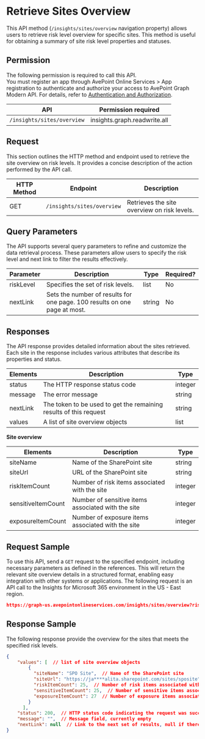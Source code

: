# Retrieve Sites Overview

This API method (`/insights/sites/overview` navigation property) allows users to retrieve risk level overview for specific sites. This method is useful for obtaining a summary of site risk level properties and statuses.

## Permission

The following permission is required to call this API.  
You must register an app through AvePoint Online Services > App registration to authenticate and authorize your access to AvePoint Graph Modern API. For details, refer to [Authentication and Authorization](https://learn.avepoint.com/docs/Use-AvePoint-Graph-Modern-API.html#authentication-and-authorization).

| API     | Permission required | 
|-------------------|---------------|
| `/insights/sites/overview` | insights.graph.readwrite.all|  



## Request

This section outlines the HTTP method and endpoint used to retrieve the site overview on risk levels. It provides a concise description of the action performed by the API call. 

| HTTP Method | Endpoint | Description |
| --- | --- | --- |
| GET | `/insights/sites/overview` | Retrieves the site overview on risk levels. |



## Query Parameters

The API supports several query parameters to refine and customize the data retrieval process. These parameters allow users to specify the risk level and next link to filter the results effectively.

| Parameter | Description                              | Type    | Required? |
|-----------|------------------------------------------|---------|-----------|
| riskLevel | Specifies the set of risk levels.            | list   | No        |
| nextLink  | Sets the number of results for one page. 100 results on one page at most. | string  | No        |

## Responses

The API response provides detailed information about the sites retrieved. Each site in the response includes various attributes that describe its properties and status. 

| Elements | Description                        | Type    |
|----------|------------------------------------|---------|
| status   | The HTTP response status code      | integer |
| message  | The error message                  | string  |
| nextLink | The token to be used to get the remaining results of this request | string  |
| values   | A list of site overview objects | list   |

**Site overview**

| Elements | Description                        | Type    |
|----------|------------------------------------|---------|
| siteName           | Name of the SharePoint site           |     string   |
| siteUrl            | URL of the SharePoint site                            |   string   |
| riskItemCount      | Number of risk items associated with the site         | integer|
| sensitiveItemCount | Number of sensitive items associated with the site    | integer|
| exposureItemCount  | Number of exposure items associated with the site     | integer|  

## Request Sample

To use this API, send a `GET` request to the specified endpoint, including necessary parameters as defined in the references. This will return the relevant site overview details in a structured format, enabling easy integration with other systems or applications. The following request is an API call to the Insights for Microsoft 365 environment in the US - East region.

```json
https://graph-us.avepointonlineservices.com/insights/sites/overview?riskLevel=1&riskLevel=2&riskLevel=3&nextLink=12313
```

## Response Sample

The following response provide the overview for the sites that meets the specified risk levels.

```json
{
    "values": [  // list of site overview objects
        {
          "siteName": "SPO Site",  // Name of the SharePoint site
          "siteUrl": "https://ja****alita.sharepoint.com/sites/sposite",  // URL of the SharePoint site
          "riskItemCount": 25,  // Number of risk items associated with the site
          "sensitiveItemCount": 25,  // Number of sensitive items associated with the site
          "exposureItemCount": 27  // Number of exposure items associated with the site
        }
      ],
    "status": 200,  // HTTP status code indicating the request was successful
    "message": "",  // Message field, currently empty
    "nextLink": null  // Link to the next set of results, null if there are no more results
}
```